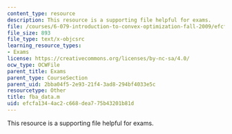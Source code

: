 ```yaml
---
content_type: resource
description: This resource is a supporting file helpful for exams.
file: /courses/6-079-introduction-to-convex-optimization-fall-2009/efcfa1344ac2c668dea775b43201b81d_fba_data.m
file_size: 893
file_type: text/x-objcsrc
learning_resource_types:
- Exams
license: https://creativecommons.org/licenses/by-nc-sa/4.0/
ocw_type: OCWFile
parent_title: Exams
parent_type: CourseSection
parent_uid: 2bba04f5-2e93-21f4-3ad8-294bf4033e5c
resourcetype: Other
title: fba_data.m
uid: efcfa134-4ac2-c668-dea7-75b43201b81d
---
```

This resource is a supporting file helpful for exams.